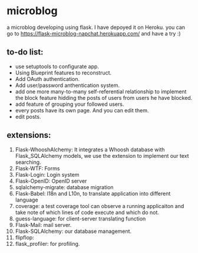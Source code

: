 # microblog
a microblog developing using flask.
I have depoyed it on Heroku.
you can go to https://flask-microblog-napchat.herokuapp.com/ and have a try :)

to-do list:
-----------
- use setuptools to configurate app.
- Using Blueprint features to reconstruct.
- Add OAuth authentication.
- Add user/password anthentication system.
- add one more many-to-many self-referential relationship to implement the block feature hidding the posts of users from users he have blocked.
- add feature of grouping your followed users.
- every posts have its own page. And you can edit them.
- edit posts.

extensions:
-----------------------
1. Flask-WhooshAlchemy: It integrates a Whoosh database with Flask_SQLAlchemy models, we use the extension to implement our text searching.
2. Flask-WTF: Forms
3. Flask-Login: Login system
4. Flask-OpenID: OpenID server
5. sqlalchemy-migrate: database migration 
6. Flask-Babel: l18n and L10n, to translate application into different language
7. coverage: a test coverage tool can observe a running applicaiton and take note of which lines of code execute and which do not.
8. guess-language: for client-server translating function
9. Flask-Mail: mail server.
10. Flask-SQLAlchemy: our database management.
11. flipflop:
12. flask_profiler: for profiling.
